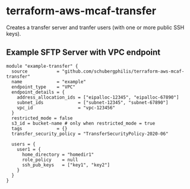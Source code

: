 # terraform-aws-mcaf-transfer

Creates a transfer server and tranfer users (with one or more public SSH keys).

## Example SFTP Server with VPC endpoint
```
module "example-transfer" {
  source           = "github.com/schubergphilis/terraform-aws-mcaf-transfer"
  name             = "example"
  endpoint_type    = "VPC"
  endpoint_details = {
    address_allocation_ids = ["eipalloc-12345", "eipalloc-67890"]
    subnet_ids             = ["subnet-12345", "subnet-67890"]
    vpc_id                 = "vpc-123456"
  }
  restricted_mode = false
  s3_id = bucket-name # only when restricted_mode = true
  tags             = {}
  transfer_security_policy = "TransferSecurityPolicy-2020-06"

  users = {
    user1 = {
      home_directory = "homedir1"
      role_policy    = null
      ssh_pub_keys   = ["key1", "key2"]
    }
  }
}

```
